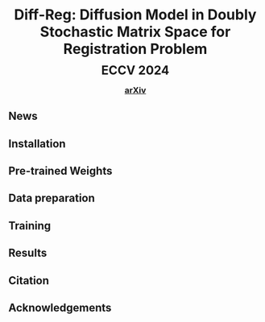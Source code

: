 <div style="text-align: center;">
  <h1>Diff-Reg: Diffusion Model in Doubly Stochastic Matrix Space for Registration Problem</h1>
  <h2 style="font-size:1.7em; margin-top: -0.5rem; margin-bottom: -0.5rem;">ECCV 2024</h2>  
  <h3><a href="https://arxiv.org/pdf/2403.19919">arXiv</a></h3>
</div>

## News

## Installation

## Pre-trained Weights

## Data preparation

## Training

## Results

## Citation

## Acknowledgements
